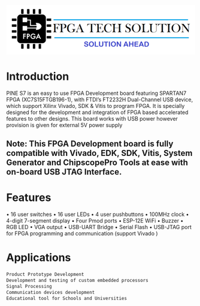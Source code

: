 
![alt text](https://github.com/fpgatechsolution/PINE-S7/blob/master/img/logo.png)





# Introduction

PINE S7 is an easy to use FPGA Development board featuring SPARTAN7 FPGA (XC7S15FTGB196-1), with FTDI’s FT2232H Dual-Channel USB device, which support Xilinx Vivado, SDK & Vitis to program FPGA. It is specially designed for the development and integration of FPGA based accelerated features to other designs. This board works with USB power however provision is given for external 5V power supply

## Note: This FPGA Development board is fully compatible with Vivado, EDK, SDK, Vitis, System Generator and ChipscopePro Tools at ease with on-board USB JTAG Interface.

# Features
•	16 user switches
•	16 user LEDs
•	4 user pushbuttons
•	100MHz clock
•	4-digit 7-segment display
•	Four Pmod ports
•	ESP-12E WiFi
•	Buzzer
•	RGB LED
•	VGA output
•	USB-UART Bridge
•	Serial Flash
•	USB-JTAG port for FPGA programming and communication (support Vivado )

# Applications

	Product Prototype Development
	Development and testing of custom embedded processors
	Signal Processing
	Communication devices development
	Educational tool for Schools and Universities
